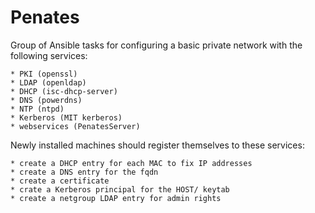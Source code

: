 Penates
=======

Group of Ansible tasks for configuring a basic private network with the following services:

    * PKI (openssl)
    * LDAP (openldap)
    * DHCP (isc-dhcp-server)
    * DNS (powerdns)
    * NTP (ntpd)
    * Kerberos (MIT kerberos)
    * webservices (PenatesServer)
    
    
Newly installed machines should register themselves to these services:

    * create a DHCP entry for each MAC to fix IP addresses
    * create a DNS entry for the fqdn
    * create a certificate
    * crate a Kerberos principal for the HOST/ keytab
    * create a netgroup LDAP entry for admin rights
    
